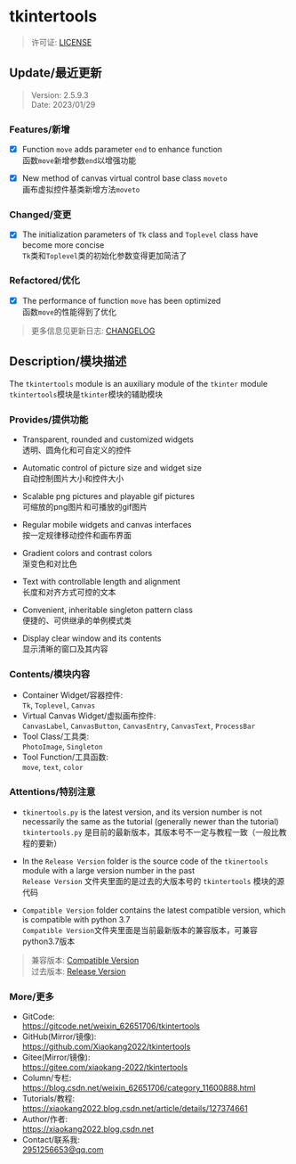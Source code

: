 **tkintertools**
================

> 许可证: [LICENSE](./LICENSE)

Update/最近更新
--------------
> Version: 2.5.9.3  
> Date: 2023/01/29

### Features/新增

- [X] Function `move` adds parameter `end` to enhance function  
函数`move`新增参数`end`以增强功能

- [X] New method of canvas virtual control base class `moveto`  
画布虚拟控件基类新增方法`moveto`

### Changed/变更

- [X] The initialization parameters of `Tk` class and `Toplevel` class have become more concise  
`Tk`类和`Toplevel`类的初始化参数变得更加简洁了

### Refactored/优化

- [X] The performance of function `move` has been optimized  
函数`move`的性能得到了优化

> 更多信息见更新日志: [CHANGELOG](./CHANGELOG.md)

Description/模块描述
-------------------

The `tkintertools` module is an auxiliary module of the `tkinter` module  
`tkintertools`模块是`tkinter`模块的辅助模块

### Provides/提供功能

* Transparent, rounded and customized widgets  
透明、圆角化和可自定义的控件

* Automatic control of picture size and widget size  
自动控制图片大小和控件大小

* Scalable png pictures and playable gif pictures  
可缩放的png图片和可播放的gif图片

* Regular mobile widgets and canvas interfaces  
按一定规律移动控件和画布界面

* Gradient colors and contrast colors  
渐变色和对比色

* Text with controllable length and alignment  
长度和对齐方式可控的文本

* Convenient, inheritable singleton pattern class  
便捷的、可供继承的单例模式类

* Display clear window and its contents  
显示清晰的窗口及其内容

### Contents/模块内容

* Container Widget/容器控件:  
`Tk`, `Toplevel`, `Canvas`
* Virtual Canvas Widget/虚拟画布控件:  
`CanvasLabel`, `CanvasButton`, `CanvasEntry`, `CanvasText`, `ProcessBar`
* Tool Class/工具类:  
`PhotoImage`, `Singleton`
* Tool Function/工具函数:  
`move`, `text`, `color`

### Attentions/特别注意

* `tkinertools.py` is the latest version, and its version number is not necessarily the same as the tutorial (generally newer than the tutorial)  
`tkintertools.py` 是目前的最新版本，其版本号不一定与教程一致（一般比教程的要新）

* In the `Release Version` folder is the source code of the `tkinertools` module with a large version number in the past  
`Release Version` 文件夹里面的是过去的大版本号的 `tkintertools` 模块的源代码

* `Compatible Version` folder contains the latest compatible version, which is compatible with python 3.7  
`Compatible Version`文件夹里面是当前最新版本的兼容版本，可兼容python3.7版本

> 兼容版本: [Compatible Version](./Compatible%20Version/)  
过去版本: [Release Version](./Release%20Version/)

### More/更多

* GitCode:  
https://gitcode.net/weixin_62651706/tkintertools
* GitHub(Mirror/镜像):  
https://github.com/Xiaokang2022/tkintertools
* Gitee(Mirror/镜像):  
https://gitee.com/xiaokang-2022/tkintertools
* Column/专栏:  
https://blog.csdn.net/weixin_62651706/category_11600888.html
* Tutorials/教程:  
https://xiaokang2022.blog.csdn.net/article/details/127374661
* Author/作者:  
https://xiaokang2022.blog.csdn.net
* Contact/联系我:  
<2951256653@qq.com>
